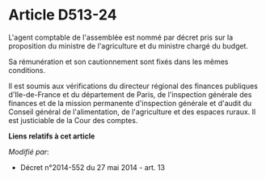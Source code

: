 # Article D513-24

L'agent comptable de l'assemblée est nommé par décret pris sur la proposition du ministre de l'agriculture et du ministre
chargé du budget. 

Sa rémunération et son cautionnement sont fixés dans les mêmes conditions. 

Il est soumis aux vérifications du     directeur régional des finances publiques d'Ile-de-France et du département de Paris,
de l'inspection générale des finances et de la mission permanente d'inspection générale et d'audit du Conseil général de
l'alimentation, de l'agriculture et des espaces ruraux. Il est justiciable de la Cour des comptes.

**Liens relatifs à cet article**

_Modifié par_:

  - Décret n°2014-552 du 27 mai 2014 - art. 13
